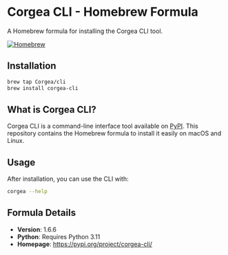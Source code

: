 # Corgea CLI - Homebrew Formula

A Homebrew formula for installing the Corgea CLI tool.

[![Homebrew](https://img.shields.io/badge/Homebrew-Formula-blue.svg)](https://brew.sh/)

## Installation

```bash
brew tap Corgea/cli
brew install corgea-cli
```

## What is Corgea CLI?

Corgea CLI is a command-line interface tool available on [PyPI](https://pypi.org/project/corgea-cli/). This repository contains the Homebrew formula to install it easily on macOS and Linux.

## Usage

After installation, you can use the CLI with:

```bash
corgea --help
```

## Formula Details

- **Version**: 1.6.6
- **Python**: Requires Python 3.11
- **Homepage**: https://pypi.org/project/corgea-cli/
